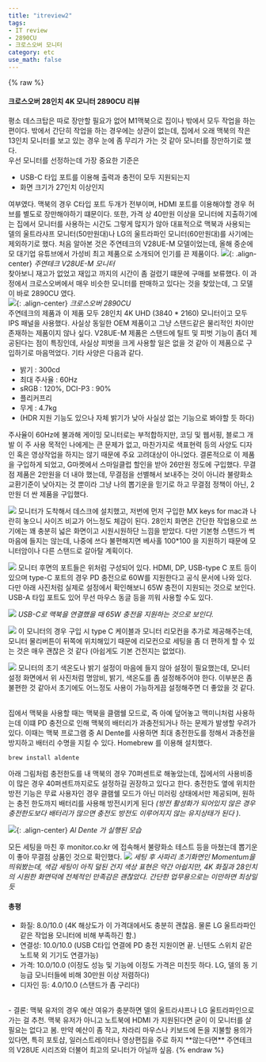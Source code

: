 ```yaml
---
title: "itreview2"
tags:
- IT review
- 2890CU
- 크로스오버 모니터
category: etc
use_math: false
---
```

{% raw %}
#### 크로스오버 28인치 4K 모니터 2890CU 리뷰
평소 데스크탑은 따로 장만할 필요가 없어 M1맥북으로 집이나 밖에서 모두 작업을 하는 편이다. 밖에서 간단히 작업을 하는 경우에는 상관이 없는데, 집에서 오래 맥북의 작은 13인치 모니터를 보고 있는 경우 눈에 좀 무리가 가는 것 같아 모니터를 장만하기로 했다.   
우선 모니터를 선정하는데 가장 중요한 기준은 
- USB-C 타입 포트를 이용해 출력과 충전이 모두 지원되는지
- 화면 크기가 27인치 이상인지 <br>

여부였다. 맥북의 경우 C타입 포트 두개가 전부이며, HDMI 포트를 이용해야할 경우 허브를 별도로 장만해야하기 떄문이다. 또한, 가격 상 40만원 이상을 모니터에 지출하기에는 집에서 모니터를 사용하는 시간도 그렇게 많지가 않아 대표적으로 맥북과 사용되는 델의 울트라샤프 모니터(50만원대)나 LG의 울트라파인 모니터(60만원대)를 사기에는 제외하기로 했다. 처음 알아본 것은 주연테크의 V28UE-M 모델이었는데, 올해 중순에 모 대기업 유튜브에서 가성비 최고 제품으로 소개되어 인기를 끈 제품이다.
![](../assets/images/review2/src1.png){: .align-center}
*주연테크 V28UE-M 모니터*     
찾아보니 재고가 없었고 재입고 까지의 시간이 좀 걸렸기 떄문에 구매를 보류했다. 이 과정에서 크로스오버에서 매우 비슷한 모니터를 판매하고 있다는 것을 찾았는데, 그 모델이 바로 2890CU 였다.   
![](../assets/images/review2/src2.png){: .align-center}
*크로스오버 2890CU*   
주연테크의 제품과 이 제품 모두 28인치 4K UHD (3840 * 2160) 모니터이고 모두 IPS 패널을 사용했다. 사실상 동일한 OEM 제품이고 그냥 스탠드같은 물리적인 차이만 존재하는 제품이지 않나 싶다. V28UE-M 제품은 스탠드에 틸트 및 피벗 기능이 좀더 제공된다는 점이 특징인데, 사실상 피벗을 크게 사용할 일은 없을 것 같아 이 제품으로 구입하기로 마음먹었다. 기타 사양은 다음과 같다.
- 밝기 : 300cd
- 최대 주사율 : 60Hz
- sRGB : 120%, DCI-P3 : 90%
- 플리커프리
- 무게 : 4.7kg 
- (HDR 지원 기능도 있으나 자체 밝기가 낮아 사실상 없는 기능으로 봐야할 듯 하다)

주사율이 60Hz에 불과해 게이밍 모니터로는 부적합하지만, 코딩 및 웹서핑, 블로그 개발 이 주 사용 목적인 나에게는 큰 문제가 없고, 마찬가지로 색표현력 등의 사양도 디자인 혹은 영상작업을 하지는 않기 때문에 주요 고려대상이 아니었다. 결론적으로 이 제품을 구입하게 되었고, G마켓에서 스마일클럽 할인을 받아 26만원 정도에 구입했다. 무결점 제품은 2만원을 더 내야 했는데, 무결점을 선별해서 보내주는 것이 아니라 불량화소 교환기준이 낮아지는 것 뿐이라 그냥 나의 뽑기운을 믿기로 하고 무결점 정책이 아닌, 2만원 더 싼 제품을 구입했다.   

![](../assets/images/review2/img4.jpeg)
모니터가 도착해서 데스크에 설치했고, 저번에 먼저 구입한 MX keys for mac과 나란히 놓으니 사이즈 비교가 어느정도 체감이 된다. 28인치 화면은 간단한 작업용으로 쓰기에는 꽤 충분히 넓은 화면이고 시원시원하단 느낌을 받았다. 다만 기본형 스탠드가 썩 마음에 들지는 않는데, 나중에 쓰다 불편해지면 베사홀 100*100 을 지원하기 때문에 모니터암이나 다른 스탠드로 갈아탈 계획이다.   

![](../assets/images/review2/img2.jpeg)
모니터 후면의 포트들은 위처럼 구성되어 있다. HDMI, DP, USB-type C 포트 등이 있으며 type-C 포트의 경우 PD 충전으로 60W를 지원한다고 공식 문서에 나와 있다. 다만 아래 사진처럼 실제로 설정에서 확인해보니 65W 충전이 지원되는 것으로 보인다. USB-A 타입 포트도 있어 무선 마우스 동글 등을 끼워 사용할 수도 있다.

![](../assets/images/review2/img8.jpeg)
*USB-C로 맥북을 연결했을 때 65W 충전을 지원하는 것으로 보인다.*  


![](../assets/images/review2/img3.jpeg)
이 모니터의 경우 구입 시 type C 케이블과 모니터 리모컨을 추가로 제공해주는데, 모니터 물리버튼이 뒤쪽에 위치해있기 때문에 리모컨으로 세팅을 좀 더 편하게 할 수 있는 것은 매우 괜찮은 것 같다 (아쉽게도 기본 건전지는 없었다).

![](../assets/images/review2/img7.jpeg)
모니터의 초기 색온도나 밝기 설정이 마음에 들지 않아 설정이 필요했는데, 모니터 설정 화면에서 위 사진처럼 명암비, 밝기, 색온도를 좀 설정해주어야 한다. 이부분은 좀 불편한 것 같아서 초기에도 어느정도 사용이 가능하게끔 설정해주면 더 좋았을 것 같다.

<br>
집에서 맥북을 사용할 때는 맥북을 클램쉘 모드로, 즉 아예 덮어놓고 맥미니처럼 사용하는데 이떄 PD 충전으로 인해 맥북의 배터리가 과충전되거나 하는 문제가 발생할 우려가 있다. 이때는 맥북 프로그램 중 Al Dente를 사용하면 최대 충전한도를 정해서 과충전을 방지하고 배터리 수명을 지킬 수 있다. Homebrew 를 이용해 설치했다. 

~~~
brew install aldente
~~~

아래 그림처럼 충전한도를 내 맥북의 경우 70퍼센트로 해놓았는데, 집에서의 사용비중이 많은 경우 40퍼센트까지로도 설정하길 권장하고 있다고 한다. 충전한도 옆에 위치한 방전 기능은 무료 사용자인 경우 클램쉘 모드가 아닌 미러링 상태에서만 제공되며, 원하는 충전 한도까지 배터리를 사용해 방전시키게 된다 *(방전 활성화가 되어있지 않은 경우 충전한도보다 배터리가 많으면 충전도 방전도 이루어지지 않는 유지상태가 된다 )*.

![](../assets/images/review2/src3.png){: .align-center}
*Al Dente 가 실행된 모습*

모든 세팅을 마친 후 monitor.co.kr 에 접속해서 불량화소 테스트 등을 마쳤는데 뽑기운이 좋아 무결점 상품인 것으로 확인했다.
![](../assets/images/review2/img6.jpeg)
*세팅 후 사파리 초기화면인 Momentum을 띄워봤는데, 색감 세팅이 아직 덜된 건지 색상 표현은 약간 아쉽지만, 4K 화질과 28인치의 시원한 화면덕에 전체적인 만족감은 괜찮았다. 간단한 업무용으로는 이만하면 최상일듯*

#### 총평
- 화질: 8.0/10.0 (4K 해상도가 이 가격대에서도 충분히 괜찮음. 물론 LG 울트라파인 같은 작업용 모니터에 비해 부족하긴 함.)
- 연결성: 10.0/10.0 (USB C타입 연결에 PD 충전 지원이면 끝. 닌텐도 스위치 같은 노트북 외 기기도 연결가능)
- 가격: 10.0/10.0 (이정도 성능 및 기능에 이정도 가격은 미친듯 하다. LG, 델의 동 기능급 모니터들에 비해 30만원 이상 저렴하다)
- 디자인 등: 4.0/10.0 (스탠드가 좀 구리다)
<br>
- 결론: 맥북 유저의 경우 예산 여유가 충분하면 델의 울트라샤프나 LG 울트라파인으로 가는 걸 추천. 맥북 유저가 아니고 노트북에 HDMI 가 지원된다면 굳이 이 모니터를 살 필요는 없다고 봄. 만약 예산이 좀 작고, 차라리 마우스나 키보드에 돈을 지불할 용의가 있다면, 특히 포토샵, 일러스트레이터나 영상편집을 주로 하지 **않는다면** 주연테크의 V28UE 시리즈와 더불어 최고의 모니터가 아닐까 싶음.
{% endraw %}